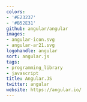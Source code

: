 ```yaml
---
colors:
- '#E23237'
- '#B52E31'
github: angular/angular
images:
- angular-icon.svg
- angular-ar21.svg
logohandle: angular
sort: angular.js
tags:
- programming_library
- javascript
title: Angular.JS
twitter: angular
website: https://angular.io/
---
```

